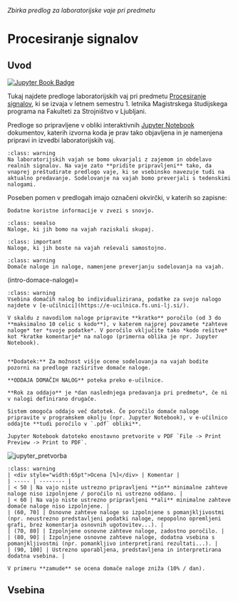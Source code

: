 *Zbirka predlog za laboratorijske vaje pri predmetu*

# Procesiranje signalov

## Uvod

[![Jupyter Book Badge](https://jupyterbook.org/badge.svg)](https://domengorjup.github.io/ps_lv/)

Tukaj najdete predloge laboratorijskih vaj pri predmetu [Procesiranje signalov](https://www.ladisk.si/?what=incfl&flnm=procesiranje%20signalov.php), ki se izvaja v letnem semestru 1. letnika Magistrskega študijskega programa na Fakulteti za Strojništvo v Ljubljani.

Predloge so pripravljene v obliki interaktivnih [Jupyter Notebook](https://jupyter.org/) dokumentov, katerih izvorna koda je prav tako objavljena in je namenjena pripravi in izvedbi laboratorijskih vaj.

```{admonition} Sodelovanje na vajah
:class: warning
Na laboratorijskih vajah se bomo ukvarjali z zajemom in obdelavo realnih signalov. Na vaje zato **pridite pripravljeni** tako, da vnaprej preštudirate predlogo vaje, ki se vsebinsko navezuje tudi na aktualno predavanje. Sodelovanje na vajah bomo preverjali s tedenskimi nalogami.
```


Poseben pomen v predlogah imajo označeni okvirčki, v katerih so zapisne:

```{note}
Dodatne koristne informacije v zvezi s snovjo. 
```

```{admonition} Naloga
:class: seealso
Naloge, ki jih bomo na vajah raziskali skupaj.
```

```{admonition} Naloga
:class: important
Naloge, ki jih boste na vajah reševali samostojno.
```

```{admonition} Preverjanje
:class: warning
Domače naloge in naloge, namenjene preverjanju sodelovanja na vajah.
```

(intro-domace-naloge)=
```{admonition} Domače naloge
:class: warning
Vsebina domačih nalog bo individualizirana, podatke za svojo nalogo najdete v [e-učilnici](https://e-ucilnica.fs.uni-lj.si/).

V skaldu z navodilom naloge pripravite **kratko** poročilo (od 3 do **maksimalno 10 celic s kodo**), v katerem najprej povzamete *zahteve naloge* ter *svoje podatke*. V poročilo vključite tako *kodo rešitve* kot *kratke komentarje* na nalogo (primerna oblika je npr. Jupyter Notebook).


**Dodatek:** Za možnost višje ocene sodelovanja na vajah bodite pozorni na predloge razširitve domače naloge.

**ODDAJA DOMAČIH NALOG** poteka preko e-učilnice. 

**Rok za oddajo** je *dan naslednjega predavanja pri predmetu*, če ni v nalogi definirano drugače.

Sistem omogoča oddajo več datotek. Če poročilo domače naloge pripravite v programskem okolju (npr. Jupyter Notebook), v e-učilnico oddajte **tudi poročilo v `.pdf` obliki**. 

Jupyter Notebook datoteko enostavno pretvorite v PDF `File -> Print Preview -> Print to PDF`.
```
![jupyter_pretvorba](notebooks/images/00/pretvorba_jupyter_notebook.png)

```{admonition} Kriterij ocenjevanja sprotnega dela
:class: warning
| <div style="width:65pt">Ocena [%]</div> | Komentar |
| ----- | -------- |
| < 50 | Na vajo niste ustrezno pripravljeni **in** minimalne zahteve naloge niso izpolnjene / poročilo ni ustrezno oddano. |
| < 60 | Na vajo niste ustrezno pripravljeni **ali** minimalne zahteve domače naloge niso izpolnjene. |
| (60, 70] | Osnovne zahteve naloge so izpolnjene s pomanjkljivostmi (npr. neustrezno predstavljeni podatki naloge, nepopolno opremljeni grafi, brez komentarja osnovnih ugotovitev...). |
| (70, 80] | Izpolnjene osnovne zahteve naloge, zadostno poročilo. |
| (80, 90] | Izpolnjene osnovne zahteve naloge, dodatna vsebina s pomanjkljivostmi (npr. pomankljivo interpretirani rezultati...). |
| (90, 100] | Ustrezno uporabljena, predstavljena in interpretirana dodatna vsebina. |

V primeru **zamude** se ocena domače naloge zniža (10% / dan).
```


## Vsebina

```{tableofcontents}
```
